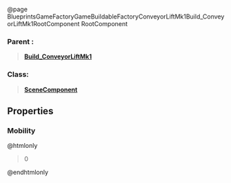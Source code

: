 @page BlueprintsGameFactoryGameBuildableFactoryConveyorLiftMk1Build_ConveyorLiftMk1RootComponent RootComponent
### Parent :
<b><a href="_blueprints_game_factory_game_buildable_factory_conveyor_lift_mk1_build__conveyor_lift_mk1.html"><blockquote>Build_ConveyorLiftMk1</blockquote></a></b>
### Class:
<b><a href="_class_script_scene_component.html"><blockquote>SceneComponent</blockquote></a></b>
## Properties
### Mobility
@htmlonly
<blockquote>0</blockquote>
@endhtmlonly

